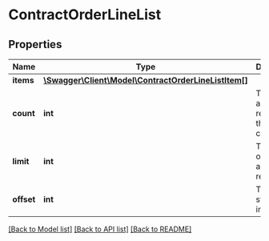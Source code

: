 # ContractOrderLineList

## Properties
Name | Type | Description | Notes
------------ | ------------- | ------------- | -------------
**items** | [**\Swagger\Client\Model\ContractOrderLineListItem[]**](ContractOrderLineListItem.md) |  | [optional] 
**count** | **int** | The total amount of records in the entire collection. | [optional] 
**limit** | **int** | The amount of results, as requested. | [optional] 
**offset** | **int** | The starting index. | [optional] 

[[Back to Model list]](../README.md#documentation-for-models) [[Back to API list]](../README.md#documentation-for-api-endpoints) [[Back to README]](../README.md)


